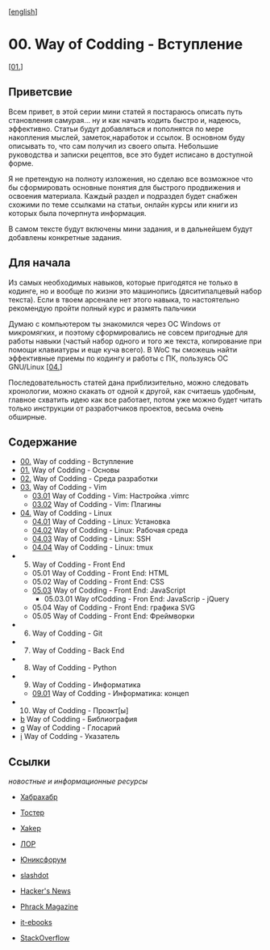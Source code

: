 <!--
File          : README_ru.md

Created       : Fri 10 Jul 2015 18:46:49
Last Modified : Sat 01 Aug 2015 22:57:09
Maintainer    : sharlaran
-->

\[[english](./README.md)\]
# 00. Way of Codding - Вступление #
\[[01.](./src/ru/01.md)\]

## Приветсвие ##
Всем привет, в этой серии мини статей я постараюсь описать путь становления
самурая... ну и как начать кодить быстро и, надеюсь, эффективно.    Статьи будут
добавляться и пополнятся по мере накопления мыслей, заметок,наработок и ссылок.
В основном буду описывать то, что сам получил из своего опыта. Небольшие
руководства и записки рецептов, все это будет исписано в доступной форме.

Я не претендую на полноту изложения, но сделаю все возможное что бы сформировать
основные понятия для быстрого продвижения и освоения материала. Каждый раздел и
подраздел будет снабжен схожими по теме ссылками на статьи, онлайн курсы или
книги из которых была почерпнута информация.

В самом тексте будут включены мини задания, и в дальнейшем будут добавлены
конкретные задания.

## Для начала ##
Из самых необходимых навыков, которые пригодятся не только в кодинге, но и
вообще по жизни это машинопись (дяситипалцевый набор текста). Если в твоем
арсенале нет этого навыка, то настоятельно рекомендую пройти полный курс и
размять пальчики

Думаю с компьютером ты знакомился через ОС Windows от микромягких, и поэтому
сформировались не совсем пригодные для работы навыки (частый набор одного и того
же текста, копирование при помощи клавиатуры и еще куча всего). В WoC ты сможешь
найти эффективные приемы по кодингу и работы с ПК, пользуясь ОС GNU/Linux
\[[04.](./src/ru/04.md)\]

Последовательность статей дана приблизительно, можно следовать хронологии, можно
скакать от одной к другой, как считаешь удобным, главное схватить идею как все
работает, потом уже можно будет читать только инструкции от разработчиков
проектов, весьма очень обширные. 

## Содержание ##
*   [00.](README_ru.md) Way of codding - Вступление
*   [01.](./src/ru/01.md) Way of Codding - Основы
*   [02.](./src/ru/02.md) Way of Codding - Среда разработки
*   [03.](./src/ru/03.md) Way of Codding - Vim 
    *   [03.01](./src/ru/03.01.md) Way of Codding - Vim: Настройка .vimrc
    *   [03.02](./src/ru/03.02.md) Way of Codding - Vim: Плагины 
*   [04.](./src/ru/04.md) Way of Codding - Linux
    *   [04.01](./src/ru/04.01.md) Way of Codding - Linux: Установка
    *   [04.02](./src/ru/04.02.md) Way of Codding - Linux: Рабочая среда
    *   [04.03](./src/ru/04.03.md) Way of Codding - Linux: SSH
    *   [04.04](./src/ru/04.04.md) Way of Codding - Linux: tmux
*   05. Way of Codding - Front End
    *   05.01 Way of Codding - Front End: HTML
    *   05.02 Way of Codding - Front End: CSS
    *   [05.03](./src/ru/05.03.md) Way of Codding - Front End: JavaScript
        *   05.03.01 Way ofCodding - Fron End: JavaScrip - jQuery
    *   05.04 Way of Codding - Front End: графика SVG
    *   05.05 Way of Codding - Front End: Фреймворки
*   06. Way of Codding - Git
*   07. Way of Codding - Back End
*   08. Way of Codding - Python
*   09. Way of Codding - Информатика
    *   [09.01](./src/ru/09.01.md) Way of Codding - Информатика: концеп
*   10. Way of Codding - Проэкт[ы]  
*   [b](./src/ru/b.md) Way of Codding - Библиография
*   [g](./src/ru/g.md) Way of Codding - Глосарий
*   [i](./src/ru/i.md) Way of Codding - Указатель

## Ссылки ##
_новостные и информационные ресурсы_

*   [Хабрахабр](http://habrahabr.ru/ "Новостной сайт")
*   [Тостер](https://toster.ru/ "Вопрос - ответ")
*   [Xakep](https://xakep.ru/ "Информационный журнал")
*   [ЛОР](http://www.linux.org.ru/ "Информационный портал")
*   [Юниксфорум](http://unixforum.org/ "Информационный портал")

*   [slashdot](http://slashdot.org/ "New aggregator")
*   [Hacker's News](https://news.ycombinator.com/ "News aggregator")
*   [Phrack Magazine](http://www.phrack.org/ "Security Magazine")
*   [it-ebooks](http://it-ebooks.info "Free to download IT books")
*   [StackOverflow](https://stackoverflow.com/ "Question & Answert dash board")
